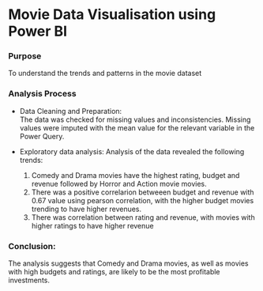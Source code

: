 # Movie Data Visualisation using Power BI

### Purpose
To understand the trends and patterns in the movie dataset

### Analysis Process
- Data Cleaning and Preparation:  
The data was checked for missing values and inconsistencies. Missing values were imputed with the mean value for the relevant variable in the Power Query.

- Exploratory data analysis: 
Analysis of the data revealed the following trends:
  1. Comedy and Drama movies have the highest rating, budget and revenue followed by Horror and Action movie movies. 
  2. There was a positive correlarion betweeen budget and revenue with 0.67 value using pearson correlation, with the higher budget movies trending to have higher revenues.
  3. There was correlation between rating and revenue, with movies with higher ratings to have higher revenue

### Conclusion: 
The analysis suggests that Comedy and Drama movies, as well as movies with high budgets and ratings, are likely to be the most profitable investments. 




